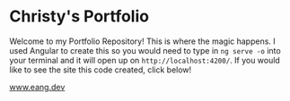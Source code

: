 # Christy's Portfolio
Welcome to my Portfolio Repository! This is where the magic happens. I used Angular to create this so you would need to type in `ng serve -o` into your terminal and it will open up on `http://localhost:4200/`. If you would like to see the site this code created, click below!

www.eang.dev
